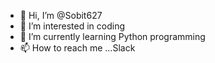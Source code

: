 - 👋 Hi, I’m @Sobit627
- 👀 I’m interested in coding
- 🌱 I’m currently learning Python programming
- 📫 How to reach me ...Slack

<!---
Sobit627/Sobit627 is a ✨ special ✨ repository because its `README.md` (this file) appears on your GitHub profile.
You can click the Preview link to take a look at your changes.
--->
